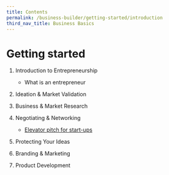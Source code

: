```yaml
---
title: Contents
permalink: /business-builder/getting-started/introduction
third_nav_title: Business Basics
---
```



# Getting started

1. Introduction to Entrepreneurship
    * What is an entrepreneur 
2. Ideation & Market Validation

3. Business & Market Research
4. Negotiating & Networking
    * [Elevator pitch for start-ups](/business-builder/getting-started/elevator-pitch)
6. Protecting Your Ideas
7. Branding & Marketing
8. Product Development 